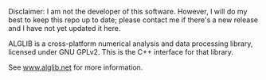 Disclaimer: I am not the developer of this software. However, I will do my best to keep this repo up to date;
please contact me if there's a new release and I have not yet updated it here.

ALGLIB is a cross-platform numerical analysis and data processing library, licensed under GNU GPLv2.
This is the C++ interface for that library.

See www.alglib.net for more information.